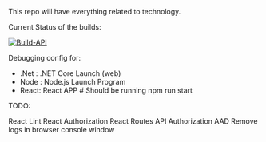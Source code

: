 This repo will have everything related to technology.

Current Status of the builds:

[![Build-API](https://github.com/vermavarun/_TheApplication/actions/workflows/build.yml/badge.svg)](https://github.com/vermavarun/_TheApplication/actions/workflows/build.yml)


Debugging config for:
- .Net : .NET Core Launch (web)
- Node : Node.js Launch Program
- React: React APP  # Should be running npm run start

TODO:

React Lint
React Authorization
React Routes
API Authorization AAD
Remove logs in browser console window